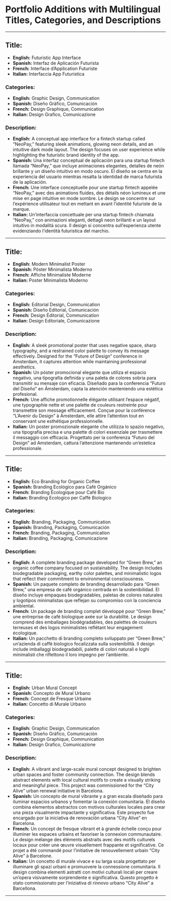 # Portfolio Additions with Multilingual Titles, Categories, and Descriptions

---

## **Title:**
- **English:** Futuristic App Interface  
- **Spanish:** Interfaz de Aplicación Futurista  
- **French:** Interface d’Application Futuriste  
- **Italian:** Interfaccia App Futuristica  

### **Categories:**  
- **English:** Graphic Design, Communication  
- **Spanish:** Diseño Gráfico, Comunicación  
- **French:** Design Graphique, Communication  
- **Italian:** Design Grafico, Comunicazione  

### **Description:**  
- **English:** A conceptual app interface for a fintech startup called “NeoPay,” featuring sleek animations, glowing neon details, and an intuitive dark mode layout. The design focuses on user experience while highlighting the futuristic brand identity of the app.  
- **Spanish:** Una interfaz conceptual de aplicación para una startup fintech llamada “NeoPay,” que incluye animaciones elegantes, detalles de neón brillante y un diseño intuitivo en modo oscuro. El diseño se centra en la experiencia del usuario mientras resalta la identidad de marca futurista de la aplicación.  
- **French:** Une interface conceptuelle pour une startup fintech appelée “NeoPay,” avec des animations fluides, des détails néon lumineux et une mise en page intuitive en mode sombre. Le design se concentre sur l’expérience utilisateur tout en mettant en avant l’identité futuriste de la marque.  
- **Italian:** Un’interfaccia concettuale per una startup fintech chiamata “NeoPay,” con animazioni eleganti, dettagli neon brillanti e un layout intuitivo in modalità scura. Il design si concentra sull’esperienza utente evidenziando l’identità futuristica del marchio.

---

## **Title:**
- **English:** Modern Minimalist Poster  
- **Spanish:** Póster Minimalista Moderno  
- **French:** Affiche Minimaliste Moderne  
- **Italian:** Poster Minimalista Moderno  

### **Categories:**  
- **English:** Editorial Design, Communication  
- **Spanish:** Diseño Editorial, Comunicación  
- **French:** Design Éditorial, Communication  
- **Italian:** Design Editoriale, Comunicazione  

### **Description:**  
- **English:** A sleek promotional poster that uses negative space, sharp typography, and a restrained color palette to convey its message effectively. Designed for the “Future of Design” conference in Amsterdam, it captures attention while maintaining professional aesthetics.  
- **Spanish:** Un póster promocional elegante que utiliza el espacio negativo, una tipografía definida y una paleta de colores sobria para transmitir su mensaje con eficacia. Diseñado para la conferencia “Futuro del Diseño” en Ámsterdam, capta la atención manteniendo una estética profesional.  
- **French:** Une affiche promotionnelle élégante utilisant l’espace négatif, une typographie nette et une palette de couleurs restreinte pour transmettre son message efficacement. Conçue pour la conférence “L’Avenir du Design” à Amsterdam, elle attire l’attention tout en conservant une esthétique professionnelle.  
- **Italian:** Un poster promozionale elegante che utilizza lo spazio negativo, una tipografia precisa e una palette di colori essenziale per trasmettere il messaggio con efficacia. Progettato per la conferenza “Futuro del Design” ad Amsterdam, cattura l’attenzione mantenendo un’estetica professionale.  

---

## **Title:**
- **English:** Eco Branding for Organic Coffee  
- **Spanish:** Branding Ecológico para Café Orgánico  
- **French:** Branding Écologique pour Café Bio  
- **Italian:** Branding Ecologico per Caffè Biologico  

### **Categories:**  
- **English:** Branding, Packaging, Communication  
- **Spanish:** Branding, Packaging, Comunicación  
- **French:** Branding, Packaging, Communication  
- **Italian:** Branding, Packaging, Comunicazione  

### **Description:**  
- **English:** A complete branding package developed for “Green Brew,” an organic coffee company focused on sustainability. The design includes biodegradable packaging, earthy color palettes, and minimalistic logos that reflect their commitment to environmental consciousness.  
- **Spanish:** Un paquete completo de branding desarrollado para “Green Brew,” una empresa de café orgánico centrada en la sostenibilidad. El diseño incluye empaques biodegradables, paletas de colores naturales y logotipos minimalistas que reflejan su compromiso con la conciencia ambiental.  
- **French:** Un package de branding complet développé pour “Green Brew,” une entreprise de café biologique axée sur la durabilité. Le design comprend des emballages biodégradables, des palettes de couleurs terreuses et des logos minimalistes reflétant leur engagement écologique.  
- **Italian:** Un pacchetto di branding completo sviluppato per “Green Brew,” un’azienda di caffè biologico focalizzata sulla sostenibilità. Il design include imballaggi biodegradabili, palette di colori naturali e loghi minimalisti che riflettono il loro impegno per l’ambiente.  

---

 ## **Title:**
- **English:** Urban Mural Concept  
- **Spanish:** Concepto de Mural Urbano  
- **French:** Concept de Fresque Urbaine  
- **Italian:** Concetto di Murale Urbano  

### **Categories:**  
- **English:** Graphic Design, Communication  
- **Spanish:** Diseño Gráfico, Comunicación  
- **French:** Design Graphique, Communication  
- **Italian:** Design Grafico, Comunicazione  

### **Description:**  
- **English:** A vibrant and large-scale mural concept designed to brighten urban spaces and foster community connection. The design blends abstract elements with local cultural motifs to create a visually striking and meaningful piece. This project was commissioned for the “City Alive” urban renewal initiative in Barcelona.  
- **Spanish:** Un concepto de mural vibrante y a gran escala diseñado para iluminar espacios urbanos y fomentar la conexión comunitaria. El diseño combina elementos abstractos con motivos culturales locales para crear una pieza visualmente impactante y significativa. Este proyecto fue encargado por la iniciativa de renovación urbana “City Alive” en Barcelona.  
- **French:** Un concept de fresque vibrant et à grande échelle conçu pour illuminer les espaces urbains et favoriser la connexion communautaire. Le design mélange des éléments abstraits avec des motifs culturels locaux pour créer une œuvre visuellement frappante et significative. Ce projet a été commandé pour l’initiative de renouvellement urbain “City Alive” à Barcelone.  
- **Italian:** Un concetto di murale vivace e su larga scala progettato per illuminare gli spazi urbani e promuovere la connessione comunitaria. Il design combina elementi astratti con motivi culturali locali per creare un’opera visivamente sorprendente e significativa. Questo progetto è stato commissionato per l’iniziativa di rinnovo urbano “City Alive” a Barcellona.  

---
